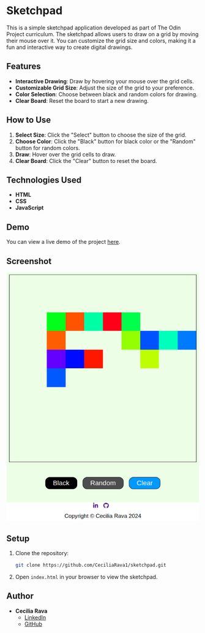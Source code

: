 # Sketchpad

This is a simple sketchpad application developed as part of The Odin Project curriculum. The sketchpad allows users to draw on a grid by moving their mouse over it. You can customize the grid size and colors, making it a fun and interactive way to create digital drawings.

## Features

- **Interactive Drawing**: Draw by hovering your mouse over the grid cells.
- **Customizable Grid Size**: Adjust the size of the grid to your preference.
- **Color Selection**: Choose between black and random colors for drawing.
- **Clear Board**: Reset the board to start a new drawing.

## How to Use

1. **Select Size**: Click the "Select" button to choose the size of the grid.
2. **Choose Color**: Click the "Black" button for black color or the "Random" button for random colors.
3. **Draw**: Hover over the grid cells to draw.
4. **Clear Board**: Click the "Clear" button to reset the board.

## Technologies Used

- **HTML**
- **CSS**
- **JavaScript**

## Demo

You can view a live demo of the project [here](https://github.com/CeciliaRava1).

## Screenshot

![Sketchpad Screenshot](sketchpad.png)

## Setup

1. Clone the repository:
    ```bash
    git clone https://github.com/CeciliaRava1/sketchpad.git
    ```
2. Open `index.html` in your browser to view the sketchpad.

## Author

- **Cecilia Rava**
    - [LinkedIn](https://www.linkedin.com/in/cecilia-r-127779246/)
    - [GitHub](https://github.com/CeciliaRava1)
